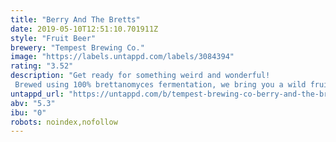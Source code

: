 ```yaml
---
title: "Berry And The Bretts"
date: 2019-05-10T12:51:10.701911Z
style: "Fruit Beer"
brewery: "Tempest Brewing Co."
image: "https://labels.untappd.com/labels/3084394"
rating: "3.52"
description: "Get ready for something weird and wonderful! Brewed using 100% brettanomyces fermentation, we bring you a wild fruit beer jam packed with cherries, raspberries and blackberries. Expect light funky aroma and intense fruit sweetness with a zesty edge and a tart finish!"
untappd_url: "https://untappd.com/b/tempest-brewing-co-berry-and-the-bretts/3084394"
abv: "5.3"
ibu: "0"
robots: noindex,nofollow
---
```

